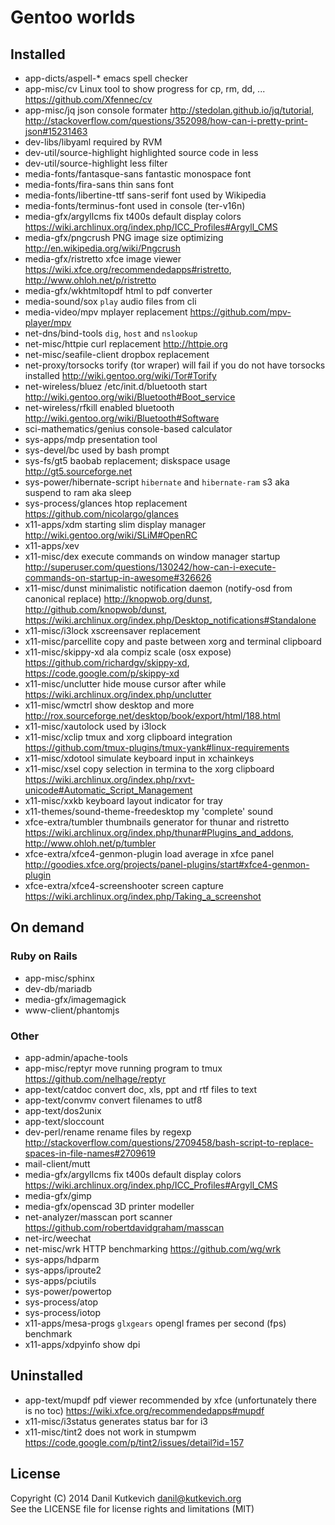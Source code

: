Gentoo worlds
=============

Installed
---------

* app-dicts/aspell-*                 emacs spell checker
* app-misc/cv                        Linux tool to show progress for cp, rm, dd, ... <https://github.com/Xfennec/cv>
* app-misc/jq                        json console formater <http://stedolan.github.io/jq/tutorial>, <http://stackoverflow.com/questions/352098/how-can-i-pretty-print-json#15231463>
* dev-libs/libyaml                   required by RVM
* dev-util/source-highlight          highlighted source code in less
* dev-util/source-highlight          less filter
* media-fonts/fantasque-sans         fantastic monospace font
* media-fonts/fira-sans              thin sans font
* media-fonts/libertine-ttf          sans-serif font used by Wikipedia
* media-fonts/terminus-font          used in console (ter-v16n)
* media-gfx/argyllcms                fix t400s default display colors <https://wiki.archlinux.org/index.php/ICC_Profiles#Argyll_CMS>
* media-gfx/pngcrush                 PNG image size optimizing <http://en.wikipedia.org/wiki/Pngcrush>
* media-gfx/ristretto                xfce image viewer <https://wiki.xfce.org/recommendedapps#ristretto>, <http://www.ohloh.net/p/ristretto>
* media-gfx/wkhtmltopdf              html to pdf converter
* media-sound/sox                    `play` audio files from cli
* media-video/mpv                    mplayer replacement <https://github.com/mpv-player/mpv>
* net-dns/bind-tools                 `dig`, `host` and `nslookup`
* net-misc/httpie                    curl replacement <http://httpie.org>
* net-misc/seafile-client            dropbox replacement
* net-proxy/torsocks                 torify (tor wraper) will fail if you do not have torsocks installed <http://wiki.gentoo.org/wiki/Tor#Torify>
* net-wireless/bluez                 /etc/init.d/bluetooth start <http://wiki.gentoo.org/wiki/Bluetooth#Boot_service>
* net-wireless/rfkill                enabled bluetooth <http://wiki.gentoo.org/wiki/Bluetooth#Software>
* sci-mathematics/genius             console-based calculator
* sys-apps/mdp                       presentation tool
* sys-devel/bc                       used by bash prompt
* sys-fs/gt5                         baobab replacement; diskspace usage <http://gt5.sourceforge.net>
* sys-power/hibernate-script         `hibernate` and `hibernate-ram` s3 aka suspend to ram aka sleep
* sys-process/glances                htop replacement <https://github.com/nicolargo/glances>
* x11-apps/xdm                       starting slim display manager <http://wiki.gentoo.org/wiki/SLiM#OpenRC>
* x11-apps/xev
* x11-misc/dex                       execute commands on window manager startup <http://superuser.com/questions/130242/how-can-i-execute-commands-on-startup-in-awesome#326626>
* x11-misc/dunst                     minimalistic notification daemon (notify-osd from canonical replace) <http://knopwob.org/dunst>, <http://github.com/knopwob/dunst>, <https://wiki.archlinux.org/index.php/Desktop_notifications#Standalone>
* x11-misc/i3lock                    xscreensaver replacement
* x11-misc/parcellite                copy and paste between xorg and terminal clipboard
* x11-misc/skippy-xd                 ala compiz scale (osx expose) <https://github.com/richardgv/skippy-xd>, <https://code.google.com/p/skippy-xd>
* x11-misc/unclutter                 hide mouse cursor after while <https://wiki.archlinux.org/index.php/unclutter>
* x11-misc/wmctrl                    show desktop and more <http://rox.sourceforge.net/desktop/book/export/html/188.html>
* x11-misc/xautolock                 used by i3lock
* x11-misc/xclip                     tmux and xorg clipboard integration <https://github.com/tmux-plugins/tmux-yank#linux-requirements>
* x11-misc/xdotool                   simulate keyboard input in xchainkeys
* x11-misc/xsel                      copy selection in termina to the xorg clipboard <https://wiki.archlinux.org/index.php/rxvt-unicode#Automatic_Script_Management>
* x11-misc/xxkb                      keyboard layout indicator for tray
* x11-themes/sound-theme-freedesktop my 'complete' sound
* xfce-extra/tumbler                 thumbnails generator for thunar and ristretto <https://wiki.archlinux.org/index.php/thunar#Plugins_and_addons>, <http://www.ohloh.net/p/tumbler>
* xfce-extra/xfce4-genmon-plugin     load average in xfce panel <http://goodies.xfce.org/projects/panel-plugins/start#xfce4-genmon-plugin>
* xfce-extra/xfce4-screenshooter     screen capture <https://wiki.archlinux.org/index.php/Taking_a_screenshot>

On demand
---------

### Ruby on Rails

* app-misc/sphinx
* dev-db/mariadb
* media-gfx/imagemagick
* www-client/phantomjs

### Other

* app-admin/apache-tools
* app-misc/reptyr                    move running program to tmux <https://github.com/nelhage/reptyr>
* app-text/catdoc                    convert doc, xls, ppt and rtf files to text
* app-text/convmv                    convert filenames to utf8
* app-text/dos2unix
* app-text/sloccount
* dev-perl/rename                    rename files by regexp <http://stackoverflow.com/questions/2709458/bash-script-to-replace-spaces-in-file-names#2709619>
* mail-client/mutt
* media-gfx/argyllcms                fix t400s default display colors <https://wiki.archlinux.org/index.php/ICC_Profiles#Argyll_CMS>
* media-gfx/gimp
* media-gfx/openscad                 3D printer modeller
* net-analyzer/masscan               port scanner <https://github.com/robertdavidgraham/masscan>
* net-irc/weechat
* net-misc/wrk                       HTTP benchmarking <https://github.com/wg/wrk>
* sys-apps/hdparm
* sys-apps/iproute2
* sys-apps/pciutils
* sys-power/powertop
* sys-process/atop
* sys-process/iotop
* x11-apps/mesa-progs                `glxgears` opengl frames per second (fps) benchmark
* x11-apps/xdpyinfo                  show dpi

Uninstalled
-----------

* app-text/mupdf                     pdf viewer recommended by xfce (unfortunately there is no toc) <https://wiki.xfce.org/recommendedapps#mupdf>
* x11-misc/i3status                  generates status bar for i3
* x11-misc/tint2                     does not work in stumpwm <https://code.google.com/p/tint2/issues/detail?id=157>

License
-------

Copyright (C) 2014 Danil Kutkevich <danil@kutkevich.org>  
See the LICENSE file for license rights and limitations (MIT)
